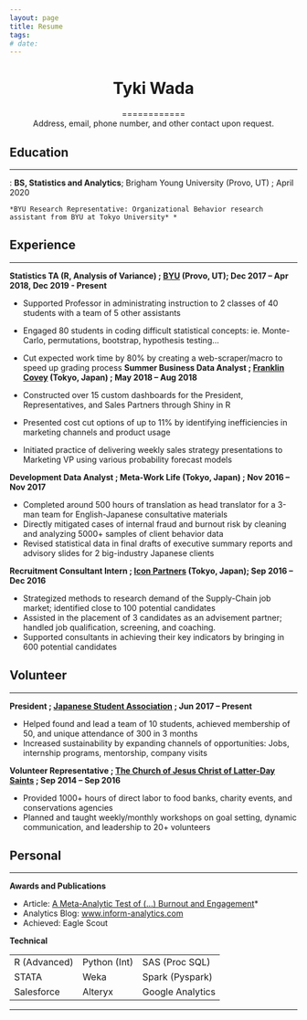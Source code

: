 ```yaml
---
layout: page
title: Resume
tags: 
# date:
---
```


<center><h1><b>Tyki Wada</b></h1></center>
<center>============</center>

<center>Address, email, phone number, and other contact upon request.</center>


Education
---------
<hr>


:   **BS, Statistics and Analytics**; Brigham Young University (Provo, UT) ; April 2020
    
    *BYU Research Representative: Organizational Behavior research assistant from BYU at Tokyo University* *


Experience
----------

<hr>

**Statistics TA (R, Analysis of Variance) ; [BYU](https://statistics.byu.edu/) (Provo, UT); Dec 2017 – Apr 2018, Dec 2019 - Present**

* Supported Professor in administrating instruction to 2 classes of 40 students with a team of 5 other assistants
* Engaged 80 students in coding difficult statistical concepts: ie. Monte-Carlo, permutations, bootstrap, hypothesis testing...
* Cut expected work time by 80% by creating a web-scraper/macro to speed up grading process
**Summer Business Data Analyst ; [Franklin Covey](https://www.franklincovey.co.jp/) (Tokyo, Japan) ; May 2018 – Aug 2018**

* Constructed over 15 custom dashboards for the President, Representatives, and Sales Partners through Shiny in R
* Presented cost cut options of up to 11% by identifying inefficiencies in marketing channels and product usage
* Initiated practice of delivering weekly sales strategy presentations to Marketing VP using various probability forecast models

**Development Data Analyst ; Meta-Work Life (Tokyo, Japan) ; Nov 2016 – Nov 2017**

* Completed around 500 hours of translation as head translator for a 3-man team for English-Japanese consultative materials
* Directly mitigated cases of internal fraud and burnout risk by cleaning and analyzing 5000+ samples of client behavior data
* Revised statistical data in final drafts of executive summary reports and advisory slides for 2 big-industry Japanese clients

**Recruitment Consultant Intern ; [Icon Partners](https://www.icon-partners.com/en/about-icon) (Tokyo, Japan); Sep 2016 – Dec 2016**

* Strategized methods to research demand of the Supply-Chain job market; identified close to 100 potential candidates
* Assisted in the placement of 3 candidates as an advisement partner; handled job qualification, screening, and coaching.
* Supported consultants in achieving their key indicators by bringing in 600 potential candidates


Volunteer
----------

<hr>

**President ; [Japanese Student Association](byujsa.com) ; Jun 2017 – Present**

* Helped found and lead a team of 10 students, achieved membership of 50, and unique attendance of 300 in 3 months
* Increased sustainability by expanding channels of opportunities: Jobs, internship programs, mentorship, company visits

**Volunteer Representative ; [The Church of Jesus Christ of Latter-Day Saints](lds.org) ; Sep 2014 – Sep 2016**

* Provided 1000+ hours of direct labor to food banks, charity events, and conservations agencies
* Planned and taught weekly/monthly workshops on goal setting, dynamic communication, and leadership to 20+ volunteers

Personal
----------

<hr>

**Awards and Publications**

* Article: [A Meta-Analytic Test of (...) Burnout and Engagement](https://doi.org/10.1016/j.burn.2017.05.003)*
* Analytics Blog: www.inform-analytics.com
* Achieved: Eagle Scout

**Technical**

<body>
<table style="width:100%">
  <!--
  <tr>
    <th>...</th>
    <th>...</th>
    <th>...</th>
  </tr>
-->
  <tr>
    <td>R (Advanced)</td>
    <td>Python (Int)</td> 
    <td>SAS (Proc SQL)</td>
  </tr>
  <tr>
    <td>STATA</td>
    <td>Weka</td>
    <td>Spark (Pyspark)</td>
  </tr>
  <tr>
    <td>Salesforce</td>
    <td>Alteryx</td>
    <td>Google Analytics</td>
  </tr>

</table>

</body>

------







